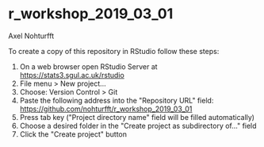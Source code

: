 # r_workshop_2019_03_01
Axel Nohturfft  

To create a copy of this repository in RStudio follow these steps:  

1. On a web browser open RStudio Server at https://stats3.sgul.ac.uk/rstudio  
2. File menu > New project...  
3. Choose: Version Control > Git  
4. Paste the following address into the "Repository URL" field: https://github.com/nohturfft/r_workshop_2019_03_01  
5. Press tab key ("Project directory name" field will be filled automatically)  
6. Choose a desired folder in the "Create project as subdirectory of..." field  
7. Click the "Create project" button  
